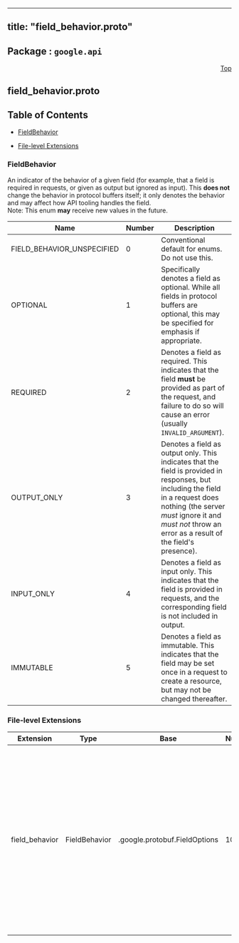 
---
title: "field_behavior.proto"
---

## Package : `google.api`



<a name="top"></a>

<a name="API Reference for field_behavior.proto"></a>
<p align="right"><a href="#top">Top</a></p>

## field_behavior.proto


## Table of Contents

  - [FieldBehavior](#google.api.FieldBehavior)

  - [File-level Extensions](#field_behavior.proto-extensions)




 <!-- end messages -->


<a name="google.api.FieldBehavior"></a>

### FieldBehavior
An indicator of the behavior of a given field (for example, that a field is required in requests, or given as output but ignored as input). This **does not** change the behavior in protocol buffers itself; it only denotes the behavior and may affect how API tooling handles the field.<br>Note: This enum **may** receive new values in the future.

| Name | Number | Description |
| ---- | ------ | ----------- |
| FIELD_BEHAVIOR_UNSPECIFIED | 0 | Conventional default for enums. Do not use this. |
| OPTIONAL | 1 | Specifically denotes a field as optional. While all fields in protocol buffers are optional, this may be specified for emphasis if appropriate. |
| REQUIRED | 2 | Denotes a field as required. This indicates that the field **must** be provided as part of the request, and failure to do so will cause an error (usually `INVALID_ARGUMENT`). |
| OUTPUT_ONLY | 3 | Denotes a field as output only. This indicates that the field is provided in responses, but including the field in a request does nothing (the server *must* ignore it and *must not* throw an error as a result of the field's presence). |
| INPUT_ONLY | 4 | Denotes a field as input only. This indicates that the field is provided in requests, and the corresponding field is not included in output. |
| IMMUTABLE | 5 | Denotes a field as immutable. This indicates that the field may be set once in a request to create a resource, but may not be changed thereafter. |


 <!-- end enums -->


<a name="field_behavior.proto-extensions"></a>

### File-level Extensions
| Extension | Type | Base | Number | Description |
| --------- | ---- | ---- | ------ | ----------- |
| field_behavior | FieldBehavior | .google.protobuf.FieldOptions | 1052 | A designation of a specific field behavior (required, output only, etc.) in protobuf messages.<br>Examples:<br>  string name = 1 [(google.api.field_behavior) = REQUIRED];   State state = 1 [(google.api.field_behavior) = OUTPUT_ONLY];   google.protobuf.Duration ttl = 1     [(google.api.field_behavior) = INPUT_ONLY];   google.protobuf.Timestamp expire_time = 1     [(google.api.field_behavior) = OUTPUT_ONLY,      (google.api.field_behavior) = IMMUTABLE]; |

 <!-- end HasExtensions -->

 <!-- end services -->

